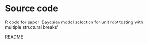 # Source code
R code for paper 'Bayesian model selection for unit root testing with multiple structural breaks'

[README](https://www.sciencedirect.com/science/article/abs/pii/S0167947314002485)

